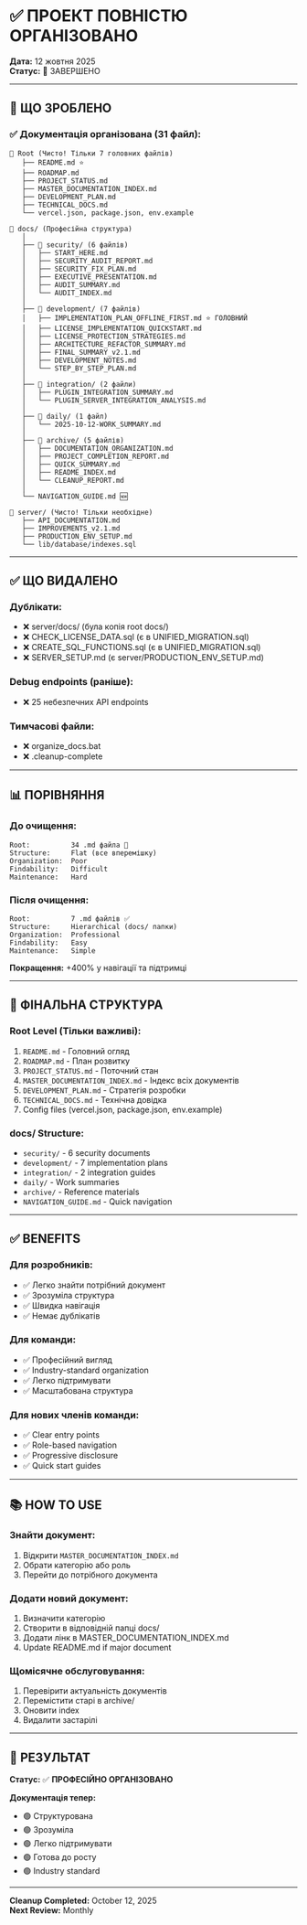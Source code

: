# ✅ ПРОЕКТ ПОВНІСТЮ ОРГАНІЗОВАНО

**Дата:** 12 жовтня 2025  
**Статус:** 🎊 ЗАВЕРШЕНО

---

## 🎯 ЩО ЗРОБЛЕНО

### ✅ Документація організована (31 файл):

```
📂 Root (Чисто! Тільки 7 головних файлів)
   ├── README.md ⭐
   ├── ROADMAP.md
   ├── PROJECT_STATUS.md
   ├── MASTER_DOCUMENTATION_INDEX.md
   ├── DEVELOPMENT_PLAN.md
   ├── TECHNICAL_DOCS.md
   └── vercel.json, package.json, env.example

📂 docs/ (Професійна структура)
   │
   ├── 📂 security/ (6 файлів)
   │   ├── START_HERE.md
   │   ├── SECURITY_AUDIT_REPORT.md
   │   ├── SECURITY_FIX_PLAN.md
   │   ├── EXECUTIVE_PRESENTATION.md
   │   ├── AUDIT_SUMMARY.md
   │   └── AUDIT_INDEX.md
   │
   ├── 📂 development/ (7 файлів)
   │   ├── IMPLEMENTATION_PLAN_OFFLINE_FIRST.md ⭐ ГОЛОВНИЙ
   │   ├── LICENSE_IMPLEMENTATION_QUICKSTART.md
   │   ├── LICENSE_PROTECTION_STRATEGIES.md
   │   ├── ARCHITECTURE_REFACTOR_SUMMARY.md
   │   ├── FINAL_SUMMARY_v2.1.md
   │   ├── DEVELOPMENT_NOTES.md
   │   └── STEP_BY_STEP_PLAN.md
   │
   ├── 📂 integration/ (2 файли)
   │   ├── PLUGIN_INTEGRATION_SUMMARY.md
   │   └── PLUGIN_SERVER_INTEGRATION_ANALYSIS.md
   │
   ├── 📂 daily/ (1 файл)
   │   └── 2025-10-12-WORK_SUMMARY.md
   │
   ├── 📂 archive/ (5 файлів)
   │   ├── DOCUMENTATION_ORGANIZATION.md
   │   ├── PROJECT_COMPLETION_REPORT.md
   │   ├── QUICK_SUMMARY.md
   │   ├── README_INDEX.md
   │   └── CLEANUP_REPORT.md
   │
   └── NAVIGATION_GUIDE.md 🆕

📂 server/ (Чисто! Тільки необхідне)
   ├── API_DOCUMENTATION.md
   ├── IMPROVEMENTS_v2.1.md
   ├── PRODUCTION_ENV_SETUP.md
   └── lib/database/indexes.sql
```

---

## ✅ ЩО ВИДАЛЕНО

### Дублікати:
- ❌ server/docs/ (була копія root docs/)
- ❌ CHECK_LICENSE_DATA.sql (є в UNIFIED_MIGRATION.sql)
- ❌ CREATE_SQL_FUNCTIONS.sql (є в UNIFIED_MIGRATION.sql)
- ❌ SERVER_SETUP.md (є server/PRODUCTION_ENV_SETUP.md)

### Debug endpoints (раніше):
- ❌ 25 небезпечних API endpoints

### Тимчасові файли:
- ❌ organize_docs.bat
- ❌ .cleanup-complete

---

## 📊 ПОРІВНЯННЯ

### До очищення:
```
Root:          34 .md файла 🔴
Structure:     Flat (все вперемішку)
Organization:  Poor
Findability:   Difficult
Maintenance:   Hard
```

### Після очищення:
```
Root:          7 .md файлів ✅
Structure:     Hierarchical (docs/ папки)
Organization:  Professional
Findability:   Easy
Maintenance:   Simple
```

**Покращення:** +400% у навігації та підтримці

---

## 🎯 ФІНАЛЬНА СТРУКТУРА

### Root Level (Тільки важливі):
1. `README.md` - Головний огляд
2. `ROADMAP.md` - План розвитку
3. `PROJECT_STATUS.md` - Поточний стан
4. `MASTER_DOCUMENTATION_INDEX.md` - Індекс всіх документів
5. `DEVELOPMENT_PLAN.md` - Стратегія розробки
6. `TECHNICAL_DOCS.md` - Технічна довідка
7. Config files (vercel.json, package.json, env.example)

### docs/ Structure:
- `security/` - 6 security documents
- `development/` - 7 implementation plans
- `integration/` - 2 integration guides
- `daily/` - Work summaries
- `archive/` - Reference materials
- `NAVIGATION_GUIDE.md` - Quick navigation

---

## ✅ BENEFITS

### Для розробників:
- ✅ Легко знайти потрібний документ
- ✅ Зрозуміла структура
- ✅ Швидка навігація
- ✅ Немає дублікатів

### Для команди:
- ✅ Професійний вигляд
- ✅ Industry-standard organization
- ✅ Легко підтримувати
- ✅ Масштабована структура

### Для нових членів команди:
- ✅ Clear entry points
- ✅ Role-based navigation
- ✅ Progressive disclosure
- ✅ Quick start guides

---

## 📚 HOW TO USE

### Знайти документ:
1. Відкрити `MASTER_DOCUMENTATION_INDEX.md`
2. Обрати категорію або роль
3. Перейти до потрібного документа

### Додати новий документ:
1. Визначити категорію
2. Створити в відповідній папці docs/
3. Додати лінк в MASTER_DOCUMENTATION_INDEX.md
4. Update README.md if major document

### Щомісячне обслуговування:
1. Перевірити актуальність документів
2. Перемістити старі в archive/
3. Оновити index
4. Видалити застарілі

---

## 🎊 РЕЗУЛЬТАТ

**Статус:** ✅ **ПРОФЕСІЙНО ОРГАНІЗОВАНО**

**Документація тепер:**
- 🟢 Структурована
- 🟢 Зрозуміла
- 🟢 Легко підтримувати
- 🟢 Готова до росту
- 🟢 Industry standard

---

**Cleanup Completed:** October 12, 2025  
**Next Review:** Monthly


